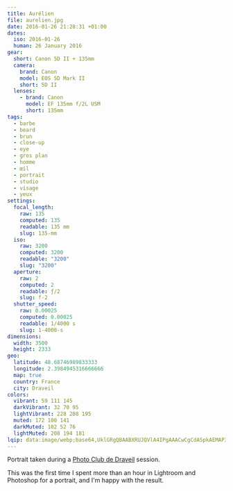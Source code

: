 ```yaml
---
title: Aurélien
file: aurelien.jpg
date: 2016-01-26 21:28:31 +01:00
dates:
  iso: 2016-01-26
  human: 26 January 2016
gear:
  short: Canon 5D II + 135mm
  camera:
    brand: Canon
    model: EOS 5D Mark II
    short: 5D II
  lenses:
    - brand: Canon
      model: EF 135mm f/2L USM
      short: 135mm
tags:
  - barbe
  - beard
  - brun
  - close-up
  - eye
  - gros plan
  - homme
  - œil
  - portrait
  - studio
  - visage
  - yeux
settings:
  focal_length:
    raw: 135
    computed: 135
    readable: 135 mm
    slug: 135-mm
  iso:
    raw: 3200
    computed: 3200
    readable: "3200"
    slug: "3200"
  aperture:
    raw: 2
    computed: 2
    readable: ƒ/2
    slug: f-2
  shutter_speed:
    raw: 0.00025
    computed: 0.00025
    readable: 1/4000 s
    slug: 1-4000-s
dimensions:
  width: 3500
  height: 2333
geo:
  latitude: 48.68746989833333
  longitude: 2.3984945316666666
  map: true
  country: France
  city: Draveil
colors:
  vibrant: 59 111 145
  darkVibrant: 32 70 95
  lightVibrant: 228 208 195
  muted: 172 100 141
  darkMuted: 102 52 76
  lightMuted: 208 194 181
lqip: data:image/webp;base64,UklGRgQBAABXRUJQVlA4IPgAAACwCgCdASpkAEMAP3Gowls0v6ewr5aaO/AuCWUA0JA00BJ872l7ZyGh5wSuB88OwGNsIPzBCZVfWUfW+XwX7vO/dSmHAd3zOLTqNJaUquFS+Ni2pogcEp0F/HSDbSMAAP7uzoGOpvjWlCqB1QWw8vpIMxeB/oKj9RHMEDpe8fdadwzOkgvnkhn9MqjWZV+GQ7AmP1HetrOdInEnbt+ItJ3vRV5suhXvInCN9G4rQOgqFqJStp2KdRGN3if6nNXn/hUrUxLPxtrXl1U78h93i6ipTwd4tZcxD7/xqKTm+b4lZ5SofU3ZvQVlrNCD5XL6ouPPWi44P2AAAA==
---
```


Portrait taken during a <a href="https://photo-club-draveil.fr/">Photo Club de Draveil</a> session.

This was the first time I spent more than an hour in Lightroom and Photoshop for a portrait, and I'm happy with the result.
